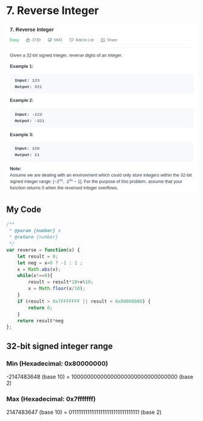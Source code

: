 # 7. Reverse Integer

![](.gitbook/assets/image%20%2847%29.png)

## My Code

```javascript
/**
 * @param {number} x
 * @return {number}
 */
var reverse = function(x) {
    let result = 0;
    let neg = x<0 ? -1 : 1 ;
    x = Math.abs(x);
    while(x!==0){
        result = result*10+x%10;
        x = Math.floor(x/10);
    }
    if (result > 0x7FFFFFFF || result < 0x80000000) {
        return 0;
    }
    return result*neg
};
```

## 32-bit signed integer range

### Min \(Hexadecimal: 0x80000000\)

-2147483648 \(base 10\) = 10000000000000000000000000000000 \(base 2\)

### Max \(Hexadecimal: 0x7fffffff\)

2147483647 \(base 10\) = 01111111111111111111111111111111 \(base 2\)

